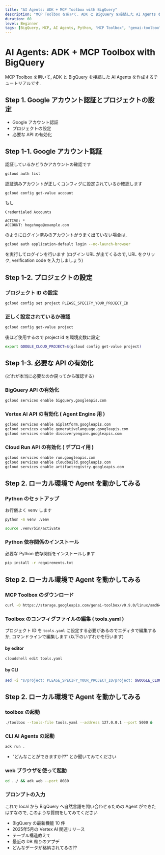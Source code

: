 ```yaml
---
title: "AI Agents: ADK + MCP Toolbox with BigQuery"
description: "MCP Toolbox を用いて, ADK と BigQuery を接続した AI Agents を作成するチュートリアル"
duration: 60
level: Beginner
tags: [BigQuery, MCP, AI Agents, Python, "MCP Toolbox", "genai-toolbox"]
---
```


# AI Agents: ADK + MCP Toolbox with BigQuery

MCP Toolbox を用いて, ADK と BigQuery を接続した AI Agents を作成するチュートリアルです.

## Step 1. Google アカウント認証とプロジェクトの設定

- Google アカウント認証
- プロジェクトの設定
- 必要な API の有効化

## Step 1-1. Google アカウント認証

認証しているかどうかアカウントの確認です

```bash
gcloud auth list
```

認証済みアカウントが正しくコンフィグに設定されているか確認します

```bash
gcloud config get-value account
```

もし

```
Credentialed Accounts

ACTIVE: *
ACCOUNT: hogehoge@example.com
```

のようにログイン済みのアカウントがうまく出ていない場合は,

```bash
gcloud auth application-default login --no-launch-browser
```

を実行してログインを行います (ログイン URL が出てくるので, URL をクリック, verification code を入力しましょう)

## Step 1-2. プロジェクトの設定

### プロジェクト ID の設定

```bash
gcloud config set project PLEASE_SPECIFY_YOUR_PROJECT_ID
```

### 正しく設定されているか確認

```bash
gcloud config get-value project
```

後ほど使用するので project id を環境変数に設定

```bash
export GOOGLE_CLOUD_PROJECT=$(gcloud config get-value project)
```

## Step 1-3. 必要な API の有効化

(どれが本当に必要なのか戻ってから確認する)

### BigQuery API の有効化

```bash
gcloud services enable bigquery.googleapis.com
```

### Vertex AI API の有効化 ( Agent Engine 用 )

```bash
gcloud services enable aiplatform.googleapis.com
gcloud services enable generativelanguage.googleapis.com
gcloud services enable discoveryengine.googleapis.com
```

### Cloud Run API の有効化 ( デプロイ用 )

```bash
gcloud services enable run.googleapis.com
gcloud services enable cloudbuild.googleapis.com
gcloud services enable artifactregistry.googleapis.com
```

## Step 2. ローカル環境で Agent を動かしてみる

### Python のセットアップ

お行儀よく venv します

```bash
python -m venv .venv
```

```bash
source .venv/bin/activate
```

### Python 依存関係のインストール

必要な Python 依存関係をインストールします

```bash
pip install -r requirements.txt
```

## Step 2. ローカル環境で Agent を動かしてみる

### MCP Toolbox のダウンロード

```bash
curl -O https://storage.googleapis.com/genai-toolbox/v0.9.0/linux/amd64/toolbox && chmod +x toolbox
```

### Toolbox のコンフィグファイルの編集 ( tools.yaml )

プロジェクト ID を `tools.yaml` に設定する必要があるのでエディタで編集するか, コマンドラインで編集します (以下のいずれかを行います)

#### by editor

```bash
cloudshell edit tools.yaml
```

#### by CLI

```bash
sed -i "s/project: PLEASE_SPECIFY_YOUR_PROJECT_ID/project: $GOOGLE_CLOUD_PROJECT/" tools.yaml
```

## Step 2. ローカル環境で Agent を動かしてみる

### toolbox の起動

```bash
./toolbox --tools-file tools.yaml --address 127.0.0.1 --port 5000 &
```

### CLI AI Agents の起動

```bash
adk run .
```

- "どんなことができますか??" とか聞いてみてください

### web ブラウザを使って起動

```bash
cd ../ && adk web --port 8080
```

### プロンプトの入力

これで local から BigQuery へ自然言語を問い合わせるための Agent ができたはずなので, このような質問をしてみてください

- BigQuery の最新機能 10 件
- 2025年5月の Vertex AI 関連リリース
- テーブル構造教えて
- 最近の DB 周りのアプデ
- どんなデータが格納されてるの??
